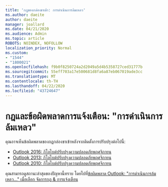 ```yaml
---
title: 'กฎของกล่องขาเข้า: การดําเนินการล้มเหลว'
ms.author: daeite
author: daeite
manager: joallard
ms.date: 04/21/2020
ms.audience: Admin
ms.topic: article
ROBOTS: NOINDEX, NOFOLLOW
localization_priority: Normal
ms.custom:
- "1544"
- "1800021"
ms.openlocfilehash: f9b0f8250724a2d2049a5d4b5358727ced31777b
ms.sourcegitcommit: 55eff703a17e500681d8fa6a87eb067019ade3cc
ms.translationtype: MT
ms.contentlocale: th-TH
ms.lasthandoff: 04/22/2020
ms.locfileid: "43724647"
---
```

# <a name="rules-and-alerts-error-the-operation-failed"></a>กฎและข้อผิดพลาดการแจ้งเตือน: "การดําเนินการล้มเหลว"

คุณอาจเห็นข้อผิดพลาดของกฎกล่องขาเข้าหลังจากติดตั้งการปรับปรุงต่อไปนี้:

- [Outlook 2016: กิโลไบต์ปรับปรุงความปลอดภัยพฤศจิกายน](https://support.microsoft.com/help/4461506)
- [Outlook 2013: กิโลไบต์ปรับปรุงความปลอดภัยพฤศจิกายน](https://support.microsoft.com/help/4461486)
- [Outlook 2010: กิโลไบต์ปรับปรุงความปลอดภัยพฤศจิกายน](https://support.microsoft.com/help/4461585)

คุณสามารถดูสถานะล่าสุดของปัญหานี้ทราบ โดยไปที่[ข้อผิดพลาด Outlook: "การดําเนินการล้มเหลว..." เมื่อเลือก จัดการกฎ & การแจ้งเตือน](https://support.office.com/article/Outlook-Error-The-operation-failed-when-selecting-Manage-Rules-Alerts-64b6ff77-98c2-4564-9cbf-25bd8e17fb8b%20)